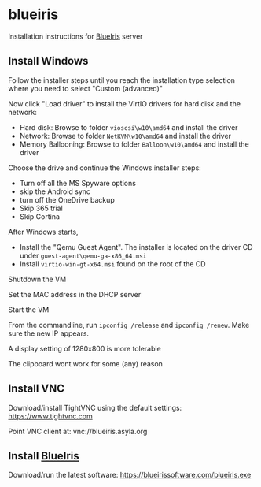 # blueiris

Installation instructions for [BlueIris](https://blueirissoftware.com) server

## Install Windows

Follow the installer steps until you reach the installation type selection where you need to select "Custom (advanced)"

Now click "Load driver" to install the VirtIO drivers for hard disk and the network:

* Hard disk: Browse to folder `vioscsi\w10\amd64` and install the driver
* Network: Browse to folder `NetKVM\w10\amd64` and install the driver
* Memory Ballooning: Browse to folder `Balloon\w10\amd64` and install the driver 

Choose the drive and continue the Windows installer steps:

* Turn off all the MS Spyware options
* skip the Android sync
* turn off the OneDrive backup
* Skip 365 trial
* Skip Cortina

After Windows starts, 

* Install the "Qemu Guest Agent". The installer is located on the driver CD under `guest-agent\qemu-ga-x86_64.msi`
* Install `virtio-win-gt-x64.msi` found on the root of the CD

Shutdown the VM

Set the MAC address in the DHCP server

Start the VM

From the commandline, run `ipconfig /release` and `ipconfig /renew`.  Make sure the new IP appears.

A display setting of 1280x800 is more tolerable

The clipboard wont work for some (any) reason

## Install VNC

Download/install TightVNC using the default settings:  https://www.tightvnc.com

Point VNC client at: vnc://blueiris.asyla.org

## Install [BlueIris](https://blueirissoftware.com)

Download/run the latest software: https://blueirissoftware.com/blueiris.exe
